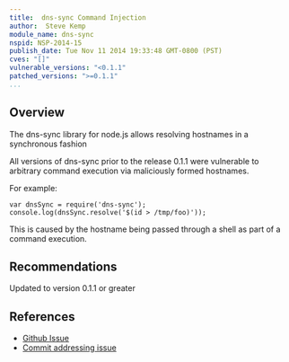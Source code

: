 ```yaml
---
title:  dns-sync Command Injection
author:  Steve Kemp
module_name: dns-sync
nspid: NSP-2014-15
publish_date: Tue Nov 11 2014 19:33:48 GMT-0800 (PST) 
cves: "[]"
vulnerable_versions: "<0.1.1"
patched_versions: ">=0.1.1"
...
```


## Overview

The dns-sync library for node.js allows resolving hostnames in a synchronous fashion

All versions of dns-sync prior to the release 0.1.1 were vulnerable to arbitrary command execution via maliciously formed hostnames.  

For example:

    var dnsSync = require('dns-sync');
    console.log(dnsSync.resolve('$(id > /tmp/foo)'));

This is caused by the hostname being passed through a shell as part of a command execution.

## Recommendations

Updated to version 0.1.1 or greater

## References

- [Github Issue](https://github.com/skoranga/node-dns-sync/issues/1)
- [Commit addressing issue](https://github.com/skoranga/node-dns-sync/commit/d9abaae384b198db1095735ad9c1c73d7b890a0d)
